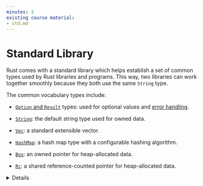 ```yaml
---
minutes: 3
existing course material:
- std.md
---
```


# Standard Library

Rust comes with a standard library which helps establish a set of common types
used by Rust libraries and programs. This way, two libraries can work together
smoothly because they both use the same `String` type.

The common vocabulary types include:

* [`Option` and `Result`](std/option-result.md) types: used for optional values
  and [error handling](error-handling.md).

* [`String`](std/string.md): the default string type used for owned data.

* [`Vec`](std/vec.md): a standard extensible vector.

* [`HashMap`](std/hashmap.md): a hash map type with a configurable hashing
  algorithm.

* [`Box`](std/box.md): an owned pointer for heap-allocated data.

* [`Rc`](std/rc.md): a shared reference-counted pointer for heap-allocated data.

<details>

  * In fact, Rust contains several layers of the Standard Library: `core`, `alloc` and `std`.
  * `core` includes the most basic types and functions that don't depend on `libc`, allocator or
    even the presence of an operating system.
  * `alloc` includes types which require a global heap allocator, such as `Vec`, `Box` and `Arc`.
  * Embedded Rust applications often only use `core`, and sometimes `alloc`.

</details>

